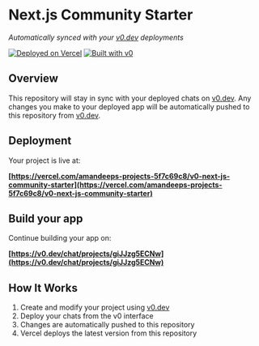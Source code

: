 # Next.js Community Starter

*Automatically synced with your [v0.dev](https://v0.dev) deployments*

[![Deployed on Vercel](https://img.shields.io/badge/Deployed%20on-Vercel-black?style=for-the-badge&logo=vercel)](https://vercel.com/amandeeps-projects-5f7c69c8/v0-next-js-community-starter)
[![Built with v0](https://img.shields.io/badge/Built%20with-v0.dev-black?style=for-the-badge)](https://v0.dev/chat/projects/giJJzg5ECNw)

## Overview

This repository will stay in sync with your deployed chats on [v0.dev](https://v0.dev).
Any changes you make to your deployed app will be automatically pushed to this repository from [v0.dev](https://v0.dev).

## Deployment

Your project is live at:

**[https://vercel.com/amandeeps-projects-5f7c69c8/v0-next-js-community-starter](https://vercel.com/amandeeps-projects-5f7c69c8/v0-next-js-community-starter)**

## Build your app

Continue building your app on:

**[https://v0.dev/chat/projects/giJJzg5ECNw](https://v0.dev/chat/projects/giJJzg5ECNw)**

## How It Works

1. Create and modify your project using [v0.dev](https://v0.dev)
2. Deploy your chats from the v0 interface
3. Changes are automatically pushed to this repository
4. Vercel deploys the latest version from this repository
